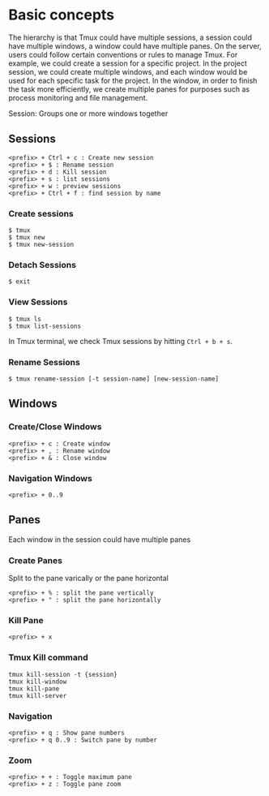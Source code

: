 # Basic concepts
The hierarchy is that Tmux could have multiple sessions, a session could have multiple windows, a window could have multiple panes. On the server, users could follow certain conventions or rules to manage Tmux. For example, we could create a session for a specific project. In the project session, we could create multiple windows, and each window would be used for each specific task for the project. In the window, in order to finish the task more efficiently, we create multiple panes for purposes such as process monitoring and file management.

Session: Groups one or more windows together
## Sessions
```
<prefix> + Ctrl + c : Create new session
<prefix> + $ : Rename session
<prefix> + d : Kill session
<prefix> + s : list sessions 
<prefix> + w : preview sessions
<prefix> + Ctrl + f : find session by name
```
### Create sessions

```
$ tmux
$ tmux new
$ tmux new-session
```

### Detach Sessions

```
$ exit
```

### View Sessions

```
$ tmux ls
$ tmux list-sessions
```
In Tmux terminal, we check Tmux sessions by hitting `Ctrl + b + s`.

### Rename Sessions

```
$ tmux rename-session [-t session-name] [new-session-name]
```

## Windows

### Create/Close Windows

```
<prefix> + c : Create window
<prefix> + , : Rename window
<prefix> + & : Close window
```

### Navigation Windows
```
<prefix> + 0..9
```
## Panes
Each window in the session could have multiple panes

### Create Panes
Split to the pane varically or the pane horizontal
```
<prefix> + % : split the pane vertically
<prefix> + " : split the pane horizontally
```
### Kill Pane
```
<prefix> + x
```
### Tmux Kill command
```
tmux kill-session -t {session}
tmux kill-window
tmux kill-pane
tmux kill-server
```
### Navigation
```
<prefix> + q : Show pane numbers
<prefix> + q 0..9 : Switch pane by number
```

### Zoom
```
<prefix> + + : Toggle maximum pane
<prefix> + z : Toggle pane zoom
```
